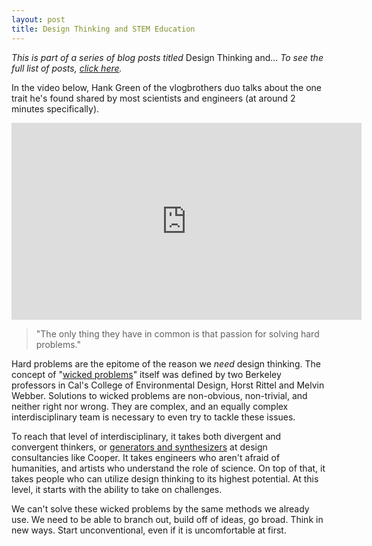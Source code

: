 ```yaml
---
layout: post
title: Design Thinking and STEM Education
---
```

*This is part of a series of blog posts titled* Design Thinking and... *To see the full list of posts, [click here](http://).*

In the video below, Hank Green of the vlogbrothers duo talks about the one trait he's found shared by most scientists and engineers (at around 2 minutes specifically).

<iframe width="560" height="315" src="https://www.youtube.com/embed/uHzgdTPi2CM?rel=0&amp;showinfo=0" frameborder="0" allowfullscreen></iframe>

>"The only thing they have in common is that passion for solving hard problems."

Hard problems are the epitome of the reason we *need* design thinking. The concept of "[wicked problems](http://en.wikipedia.org/wiki/Wicked_problem)" itself was defined by two Berkeley professors in Cal's College of Environmental Design, Horst Rittel and Melvin Webber. Solutions to wicked problems are non-obvious, non-trivial, and neither right nor wrong. They are complex, and an equally complex interdisciplinary team is necessary to even try to tackle these issues.

To reach that level of interdisciplinary, it takes both divergent and convergent thinkers, or [generators and synthesizers](http://www.cooper.com/journal/2011/2/pairaphors) at design consultancies like Cooper. It takes engineers who aren't afraid of humanities, and artists who understand the role of science. On top of that, it takes people who can utilize design thinking to its highest potential. At this level, it starts with the ability to take on challenges.

We can't solve these wicked problems by the same methods we already use. We need to be able to branch out, build off of ideas, go broad. Think in new ways. Start unconventional, even if it is uncomfortable at first.

